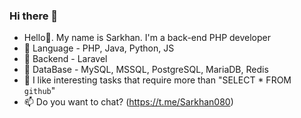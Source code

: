 ### Hi there 👋

<!--
**Kenpachi080/Kenpachi080** is a ✨ _special_ ✨ repository because its `README.md` (this file) appears on your GitHub profile.

Here are some ideas to get you started:

- 🔭 I’m currently working on ...
- 🌱 I’m currently learning ...
- 👯 I’m looking to collaborate on ...
- 🤔 I’m looking for help with ...
- 💬 Ask me about ...
- 📫 How to reach me: ...
- 😄 Pronouns: ...
- ⚡ Fun fact: ...
-->

- Hello👋. My name is Sarkhan. I'm a back-end PHP developer
- 🌱 Language - PHP, Java, Python, JS
- 🎸 Backend - Laravel
- 🔭 DataBase - MySQL, MSSQL, PostgreSQL, MariaDB, Redis
- 👀 I like interesting tasks that require more than "SELECT * FROM `github`"
- 📫 Do you want to chat? (https://t.me/Sarkhan080)
